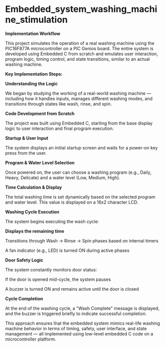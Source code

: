 # Embedded_system_washing_machine_stimulation
**Implementation Workflow**

This project simulates the operation of a real washing machine using the PIC16F877A microcontroller on a PIC Genios board. The entire system is developed using Embedded C from scratch and emulates user interaction, program logic, timing control, and state transitions, similar to an actual washing machine.

**Key Implementation Steps:**

**Understanding the Logic**

We began by studying the working of a real-world washing machine — including how it handles inputs, manages different washing modes, and transitions through states like wash, rinse, and spin.

**Code Development from Scratch**

The project was built using Embedded C, starting from the base display logic to user interaction and final program execution.

**Startup & User Input**

The system displays an initial startup screen and waits for a power-on key press from the user.

**Program & Water Level Selection**

Once powered on, the user can choose a washing program (e.g., Daily, Heavy, Delicate) and a water level (Low, Medium, High).

**Time Calculation & Display**

The total washing time is set dynamically based on the selected program and water level. This value is displayed on a 16x2 character LCD.

**Washing Cycle Execution**

The system begins executing the wash cycle:

**Displays the remaining time**

Transitions through Wash → Rinse → Spin phases based on internal timers

A fan indicator (e.g., LED) is turned ON during active phases

**Door Safety Logic**

The system constantly monitors door status:

If the door is opened mid-cycle, the system pauses

A buzzer is turned ON and remains active until the door is closed

**Cycle Completion**

At the end of the washing cycle, a "Wash Complete" message is displayed, and the buzzer is triggered briefly to indicate successful completion.

This approach ensures that the embedded system mimics real-life washing machine behavior in terms of timing, safety, user interface, and state management — all implemented using low-level embedded C code on a microcontroller platform.

